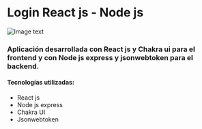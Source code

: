 # Login React js - Node js

![Image text](https://i.postimg.cc/5yktxW42/Login.png)

### Aplicación desarrollada con React js y Chakra ui para el frontend y con Node js express y jsonwebtoken para el backend.

#### Tecnologías utilizadas:
- React js
- Node js express
- Chakra UI
- Jsonwebtoken
